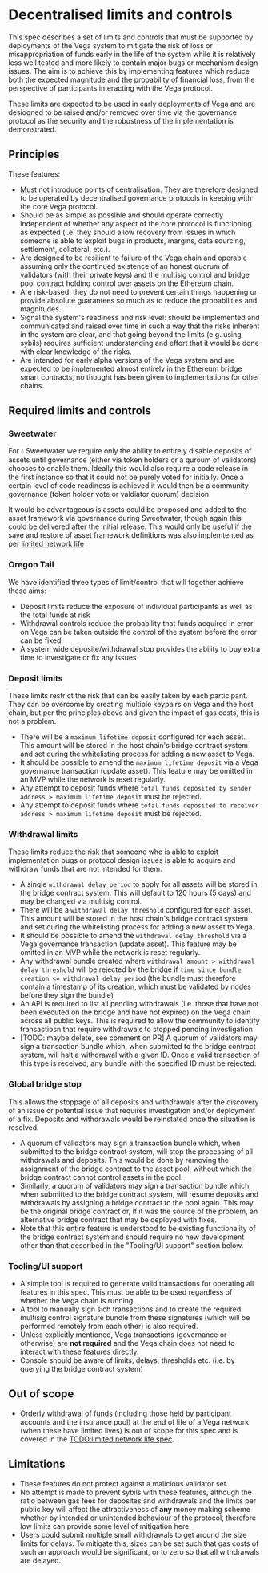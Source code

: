 # Decentralised limits and controls

This spec describes a set of limits and controls that must be supported by deployments of the Vega system to mitigate the risk of loss or misappropriation of funds early in the life of the system while it is relatively less well tested and more likely to contain major bugs or mechanism design issues. The aim is to achieve this by implementing features which reduce both the expected magnitude and the probability of financial loss, from the perspective of participants interacting with the Vega protocol.

These limits are expected to be used in early deployments of Vega and are desiogned to be raised and/or removed over time via the governance protocol as the security and the robustness of the implementation is demonstrated.


## Principles

These features:
- Must not introduce points of centralisation. They are therefore designed to be operated by decentralised governance protocols in keeping with the core Vega protocol.
- Should be as simple as possible and should operate correctly independent of whether any aspect of the core protocol is functioning as expected (i.e. they should allow recovery from issues in which someone is able to exploit bugs in products, margins, data sourcing, settlement, collateral, etc.). 
- Are designed to be resilient to failure of the Vega chain and operable assuming only the continued existence of an honest quorum of validators (with their private keys) and the multisig control and bridge pool contract holding control over assets on the Ethereum chain.
- Are risk-based: they do not need to prevent certain things happening or provide absolute guarantees so much as to reduce the probabilities and magnitudes.
- Signal the system's readiness and risk level: should be implemented and communicated and raised over time in such a way that the risks inherent in the system are clear, and that going beyond the limits (e.g. using sybils) requires sufficient understanding and effort that it would be done with clear knowledge of the risks.
- Are intended for early alpha versions of the Vega system and are expected to be implemented almost entirely in the Ethereum bridge smart contracts, no thought has been given to implementations for other chains.


## Required limits and controls


### Sweetwater

For 💧 Sweetwater we require only the ability to entirely disable deposits of assets until governance (either via token holders or a quroum of validators) chooses to enable them. Ideally this would also require a code release in the first instance so that it could not be purely voted for initially. Once a certain level of code readiness is achieved it would then be a community governance (token holder vote or valdiator quorum) decision.

It would be advantageous is assets could be proposed and added to the asset framework via governance during Sweetwater, though again this could be delivered after the initial release. This would only be useful if the save and restore of asset framework definitions was also implemtented as per [limited network life](./0003-limited-network-life.md)


### Oregon Tail

We have identified three types of limit/control that will together achieve these aims:

- Deposit limits reduce the exposure of individual participants as well as the total funds at risk
- Withdrawal controls reduce the probability that funds acquired in error on Vega can be taken outside the control of the system before the error can be fixed
- A system wide deposite/withdrawal stop provides the ability to buy extra time to investigate or fix any issues 


### Deposit limits

These limits restrict the risk that can be easily taken by each participant. They can be overcome by creating multiple keypairs on Vega and the host chain, but per the principles above and given the impact of gas costs, this is not a problem.  

- There will be a `maximum lifetime deposit` configured for each asset. This amount will be stored in the host chain's bridge contract system and set during the whitelisting process for adding a new asset to Vega.
- It should be possible to amend the `maximum lifetime deposit` via a Vega governance transaction (update asset). This feature may be omitted in an MVP while the network is reset regularly.
- Any attempt to deposit funds where `total funds deposited by sender address > maximum lifetime deposit` must be rejected.
- Any attempt to deposit funds where `total funds deposited to receiver address > maximum lifetime deposit` must be rejected.



### Withdrawal limits

These limits reduce the risk that someone who is able to exploit implementation bugs or protocol design issues is able to acquire and withdraw funds that are not intended for them. 

- A single `withdrawal delay period` to apply for all assets will be stored in the bridge contract system. This will default to 120 hours (5 days) and may be changed via multisig control.
- There will be a `withdrawal delay threshold` configured for each asset. This amount will be stored in the host chain's bridge contract system and set during the whitelisting process for adding a new asset to Vega.
- It should be possible to amend the `withdrawal delay threshold` via a Vega governance transaction (update asset). This feature may be omitted in an MVP while the network is reset regularly.
- Any withdrawal bundle created where `withdrawal amount > withdrawal delay threshold` will be rejected by the bridge if `time since bundle creation <= withdrawal delay period` (the bundle must therefore contain a timestamp of its creation, which must be validated by nodes before they sign the bundle)
- An API is required to list all pending withdrawals (i.e. those that have not been executed on the bridge and have not expired) on the Vega chain across all public keys. This is required to allow the community to identify transactiosn that require withdrawals to stopped pending investigation
- [TODO: maybe delete, see comment on PR] A quorum of validators may sign a transaction bundle which, when submitted to the bridge contract system, will halt a withdrawal with a given ID. Once a valid transaction of this type is received, any bundle with the specified ID must be rejected.


### Global bridge stop

This allows the stoppage of all deposits and withdrawals after the discovery of an issue or potential issue that requires investigation and/or deployment of a fix. Deposits and withdrawals would be reinstated once the situation is resolved.

- A quorum of validators may sign a transaction bundle which, when submitted to the bridge contract system, will stop the processing of all withdrawals and deposits. This would be done by removing the assignment of the bridge contract to the asset pool, without which the bridge contract cannot control assets in the pool.
- Similarly, a quorum of validators may sign a transaction bundle which, when submitted to the bridge contract system, will resume deposits and withdrawals by assigning a bridge contract to the pool again. This may be the original bridge contract or, if it was the source of the problem, an alternative bridge contract that may be deployed with fixes.
- Note that this entire feature is understood to be existing functionality of the bridge contract system and should require no new development other than that described in the "Tooling/UI support" section below.


### Tooling/UI support

- A simple tool is required to generate valid transactions for operating all features in this spec. This must be able to be used regardless of whether the Vega chain is running.
- A tool to manually sign sich transactions and to create the required multisig control signature bundle from these signatures (which will be performed remotely from each other) is also required.
- Unless explicitly mentioned, Vega transactions (governance or otherwise) are **not required** and the Vega chain does not need to interact with these features directly.
- Console should be aware of limits, delays, thresholds etc. (i.e. by querying the bridge contract system)


## Out of scope

- Orderly withdrawal of funds (including those held by participant accounts and the insurance pool) at the end of life of a Vega network (when these have limited lives) is out of scope for this spec and is covered in the [TODO:limited network life spec](#).


## Limitations

- These features do not protect against a malicious validator set.
- No attempt is made to prevent sybils with these features, although the ratio between gas fees for deposites and withdrawals and the limits per public key will affect the attractiveness of **any** money making scheme whether by intended or unintended behaviour of the protocol, therefore low limits can provide some level of mitigation here.
- Users could submit multiple small withdrawals to get around the size limits for delays. To mitigate this, sizes can be set such that gas costs of such an approach would be significant, or to zero so that all withdrawals are delayed. 
